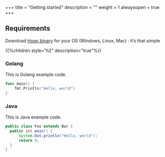 +++
title = "Getting started"
description = ""
weight = 1
alwaysopen = true
+++

## Requirements

Download [Hugo binary](https://gohugo.io/overview/installing/) for your OS (Windows, Linux, Mac) : it’s that simple

{{%children style="h2" description="true"%}}

### Golang

This is Golang example code. 

```go
func main() {
    fmt.Println("Hello, world")
}
```

### Java

This is Java example code. 

```java
public class Foo extends Bar {
  public int main() {
      System.Out.println("Hello, world");
      return 0;
  }
}
```
